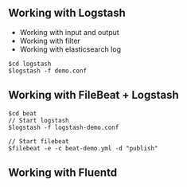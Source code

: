 ## Working with Logstash
* Working with input and output
* Working with filter
* Working with elasticsearch log

```
$cd logstash
$logstash -f demo.conf
```

## Working with FileBeat + Logstash

```
$cd beat
// Start logstash
$logstash -f logstash-demo.conf

// Start filebeat
$filebeat -e -c beat-demo.yml -d "publish"
```

## Working with Fluentd